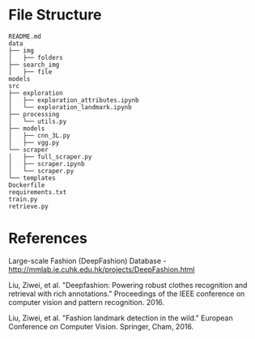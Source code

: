 
# File Structure

```
README.md
data
├── img
│   ├── folders
├── search_img
│   ├── file
models
src
├── exploration
│   ├── exploration_attributes.ipynb
│   └── exploration_landmark.ipynb
├── processing
│   └── utils.py
├── models
│   ├── cnn_3L.py
│   ├── vgg.py
└── scraper
│   ├── full_scraper.py
│   ├── scraper.ipynb
│   └── scraper.py
└── templates
Dockerfile
requirements.txt
train.py
retrieve.py

```

# References

Large-scale Fashion (DeepFashion) Database - http://mmlab.ie.cuhk.edu.hk/projects/DeepFashion.html

Liu, Ziwei, et al. "Deepfashion: Powering robust clothes recognition and retrieval with rich annotations." Proceedings of the IEEE conference on computer vision and pattern recognition. 2016.

Liu, Ziwei, et al. "Fashion landmark detection in the wild." European Conference on Computer Vision. Springer, Cham, 2016.

